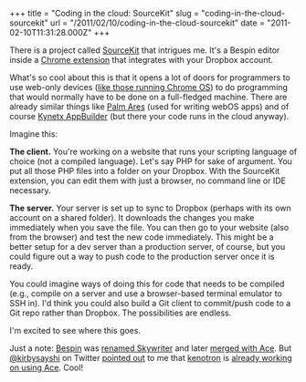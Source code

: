 +++
title = "Coding in the cloud: SourceKit"
slug = "coding-in-the-cloud-sourcekit"
url = "/2011/02/10/coding-in-the-cloud-sourcekit"
date = "2011-02-10T11:31:28.000Z"
+++

There is a project called <a href="https://github.com/kenotron/sourcekit">SourceKit</a> that intrigues me. It's a Bespin editor inside a <a href="https://chrome.google.com/webstore/detail/iieeldjdihkpoapgipfkeoddjckopgjg">Chrome extension</a> that integrates with your Dropbox account.

What's so cool about this is that it opens a lot of doors for programmers to use web-only devices (<a href="http://twitter.com/tiegz/status/35741421247922176">like those running Chrome OS</a>) to do programming that would normally have to be done on a full-fledged machine. There are already similar things like <a href="http://ares.palm.com/Ares/about.html">Palm Ares</a> (used for writing webOS apps) and of course <a href="http://appbuilder.kynetx.com/">Kynetx AppBuilder</a> (but there your code runs in the cloud anyway).

Imagine this:

<strong>The client.</strong> You're working on a website that runs your scripting language of choice (not a compiled language). Let's say PHP for sake of argument. You put all those PHP files into a folder on your Dropbox. With the SourceKit extension, you can edit them with just a browser, no command line or IDE necessary.

<strong>The server.</strong> Your server is set up to sync to Dropbox (perhaps with its own account on a shared folder). It downloads the changes you make immediately when you save the file. You can then go to your website (also from the browser) and test the new code immediately. This might be a better setup for a dev server than a production server, of course, but you could figure out a way to push code to the production server once it is ready.

You could imagine ways of doing this for code that needs to be compiled (e.g., compile on a server and use a browser-based terminal emulator to SSH in). I'd think you could also build a Git client to commit/push code to a Git repo rather than Dropbox. The possibilities are endless.

I'm excited to see where this goes.

Just a note: <a href="http://bespin.mozillalabs.com/">Bespin</a> was <a href="http://mozillalabs.com/skywriter/2010/09/02/bespin-is-now-mozilla-skywriter-moves-to-github/">renamed Skywriter</a> and later <a href="http://mozillalabs.com/skywriter/2011/01/18/mozilla-skywriter-has-been-merged-into-ace/">merged with Ace</a>. But <a href="http://twitter.com/kirbysayshi">@kirbysayshi</a> on Twitter <a href="http://twitter.com/kirbysayshi/status/35750413584048128">pointed out</a> to me that <a href="https://github.com/kenotron">kenotron</a> is <a href="https://github.com/kenotron/sourcekit/commit/760645d8f56896460069036e76723cddabb5f9d8">already working on using Ace</a>. Cool!